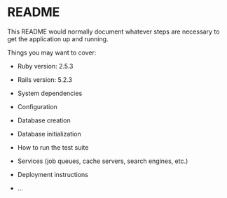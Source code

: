 # README

This README would normally document whatever steps are necessary to get the
application up and running.

Things you may want to cover:

* Ruby version: 2.5.3

* Rails version: 5.2.3

* System dependencies

* Configuration

* Database creation

* Database initialization

* How to run the test suite

* Services (job queues, cache servers, search engines, etc.)

* Deployment instructions

* ...

